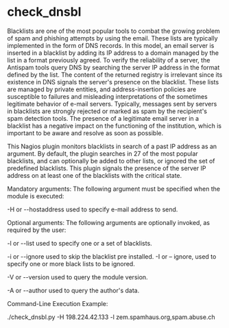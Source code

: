# check_dnsbl
Blacklists are one of the most popular tools to combat the growing problem of spam and phishing attempts by using the email. These lists are typically implemented in the form of DNS records. In this model, an email server is inserted in a blacklist by adding its IP address to a domain managed by the list in a format previously agreed.
To verify the reliability of a server, the Antispam tools query DNS by searching the server IP address in the format defined by the list. The content of the returned registry is irrelevant since its existence in DNS signals the server's presence on the blacklist. These lists are managed by private entities, and address-insertion policies are susceptible to failures and misleading interpretations of the sometimes legitimate behavior of e-mail servers.
Typically, messages sent by servers in blacklists are strongly rejected or marked as spam by the recipient's spam detection tools. The presence of a legitimate email server in a blacklist has a negative impact on the functioning of the institution, which is important to be aware and resolve as soon as possible.

This Nagios plugin monitors blacklists in search of a past IP address as an argument. By default, the plugin searches in 27 of the most popular blacklists, and can optionally be added to other lists, or ignored the set of predefined blacklists. This plugin signals the presence of the server IP address on at least one of the blacklists with the critical state.

Mandatory arguments: The following argument must be specified when the module is executed:

-H or --hostaddress used to specify e-mail address to send.

Optional arguments: The following arguments are optionally invoked, as required by the user:

-l or --list used to specify one or a set of blacklists.

-i or --ignore used to skip the blacklist pre installed. -I or – ignore, used to specify one or more black lists to be ignored.

-V or --version used to query the module version.

-A or --author used to query the author's data.

Command-Line Execution Example:

./check_dnsbl.py -H 198.224.42.133 -l zem.spamhaus.org,spam.abuse.ch

